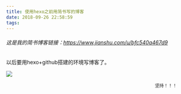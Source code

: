 ```yaml
---
title: 使用hexo之前用简书写的博客
date: 2018-09-26 22:58:59
tags:
---
```

###### 这是我的简书博客链接：https://www.jianshu.com/u/bfc540a467d9
以后要用hexo+github搭建的环境写博客了。

![](./image/2.jpeg) 

                                                            坚持！！！